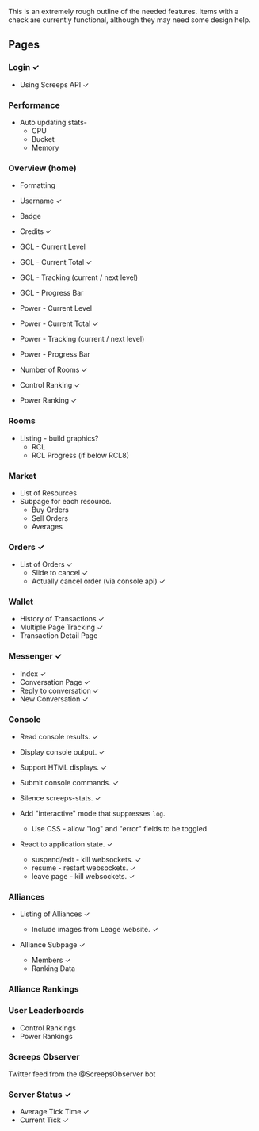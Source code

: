 
This is an extremely rough outline of the needed features. Items with a check
are currently functional, although they may need some design help.

## Pages

### Login ✓

  * Using Screeps API ✓


### Performance

  * Auto updating stats-
    * CPU
    * Bucket
    * Memory


### Overview (home)

  * Formatting
  * Username ✓
  * Badge
  * Credits ✓
  * GCL - Current Level
  * GCL - Current Total ✓
  * GCL - Tracking (current / next level)
  * GCL - Progress Bar

  * Power - Current Level
  * Power - Current Total ✓
  * Power - Tracking (current / next level)
  * Power - Progress Bar

  * Number of Rooms ✓

  * Control Ranking ✓
  * Power Ranking ✓

### Rooms

  * Listing - build graphics?
    * RCL
    * RCL Progress (if below RCL8)


### Market

  * List of Resources
  * Subpage for each resource.
    * Buy Orders
    * Sell Orders
    * Averages


### Orders ✓

  * List of Orders ✓
    * Slide to cancel ✓
    * Actually cancel order (via console api) ✓


### Wallet

  * History of Transactions ✓
  * Multiple Page Tracking ✓
  * Transaction Detail Page


### Messenger ✓

  * Index ✓
  * Conversation Page ✓
  * Reply to conversation ✓
  * New Conversation ✓


### Console

  * Read console results. ✓
  * Display console output. ✓
  * Support HTML displays. ✓
  * Submit console commands. ✓

  * Silence screeps-stats. ✓

  * Add "interactive" mode that suppresses `log`.
    * Use CSS - allow "log" and "error" fields to be toggled

  * React to application state. ✓
    * suspend/exit - kill websockets. ✓
    * resume - restart websockets. ✓
    * leave page - kill websockets. ✓


### Alliances

  * Listing of Alliances ✓
    * Include images from Leage website. ✓

  * Alliance Subpage ✓
    * Members ✓
    * Ranking Data


### Alliance Rankings

### User Leaderboards

  * Control Rankings
  * Power Rankings


### Screeps Observer

  Twitter feed from the @ScreepsObserver bot

### Server Status ✓

  * Average Tick Time ✓
  * Current Tick ✓
